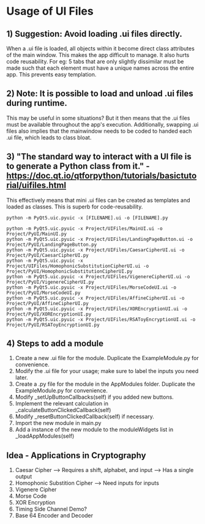 # Usage of UI Files
## 1) Suggestion: Avoid loading .ui files directly.
When a .ui file is loaded, all objects within it become direct class attributes of the main window.
This makes the app difficult to manage.
It also hurts code reusability. For eg: 5 tabs that are only slightly dissimilar must be made such that each element must have a unique names across the entire app. This prevents easy templation.

## 2) Note: It is possible to load and unload .ui files during runtime.
This may be useful in some situations? But it then means that the .ui files must be available throughout the app's execution.
Additionally, swapping .ui files also implies that the mainwindow needs to be coded to handed each .ui file, which leads to class bloat.

## 3) "The standard way to interact with a UI file is to generate a Python class from it." - https://doc.qt.io/qtforpython/tutorials/basictutorial/uifiles.html
This effectively means that mini .ui files can be created as templates and loaded as classes.
This is superb for code-reusability. 
```
python -m PyQt5.uic.pyuic -x [FILENAME].ui -o [FILENAME].py

python -m PyQt5.uic.pyuic -x Project/UIFiles/MainUI.ui -o Project/PyUI/MainUI.py
python -m PyQt5.uic.pyuic -x Project/UIFiles/LandingPageButton.ui -o Project/PyUI/LandingPageButton.py
python -m PyQt5.uic.pyuic -x Project/UIFiles/CaesarCipherUI.ui -o Project/PyUI/CaesarCipherUI.py
python -m PyQt5.uic.pyuic -x Project/UIFiles/HomophonicSubstitutionCipherUI.ui -o Project/PyUI/HomophonicSubstitutionCipherUI.py
python -m PyQt5.uic.pyuic -x Project/UIFiles/VigenereCipherUI.ui -o Project/PyUI/VigenereCipherUI.py
python -m PyQt5.uic.pyuic -x Project/UIFiles/MorseCodeUI.ui -o Project/PyUI/MorseCodeUI.py
python -m PyQt5.uic.pyuic -x Project/UIFiles/AffineCipherUI.ui -o Project/PyUI/AffineCipherUI.py
python -m PyQt5.uic.pyuic -x Project/UIFiles/XOREncryptionUI.ui -o Project/PyUI/XOREncryptionUI.py
python -m PyQt5.uic.pyuic -x Project/UIFiles/RSAToyEncryptionUI.ui -o Project/PyUI/RSAToyEncryptionUI.py
```

## 4) Steps to add a module
1) Create a new .ui file for the module. Duplicate the ExampleModule.py for convenience.
2) Modify the .ui file for your usage; make sure to label the inputs you need later.
3) Create a .py file for the module in the AppModules folder. Duplicate the ExampleModule.py for convenience.
4) Modify _setUpButtonCallbacks(self) if you added new buttons.
5) Implement the relevant calculation in _calculateButtonClickedCallback(self)
6) Modify _resetButtonClickedCallback(self) if necessary.
7) Import the new module in main.py
8) Add a instance of the new module to the moduleWidgets list in _loadAppModules(self) 


## Idea - Applications in Cryptography
1) Caesar Cipher
--> Requires a shift, alphabet, and input
--> Has a single output
2) Homophonic Substition Cipher
--> Need inputs for inputs
3) Vigenere Cipher
4) Morse Code
5) XOR Encryption
6) Timing Side Channel Demo?
7) Base 64 Encoder and Decoder